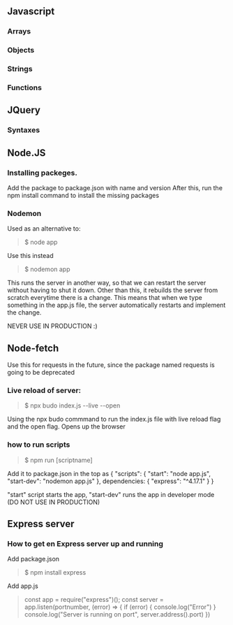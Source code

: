## Javascript

### Arrays


### Objects


### Strings


### Functions


## JQuery

### Syntaxes


## Node.JS

### Installing packeges.
Add the package to package.json with name and version
After this, run the npm install command to install the missing packages



### Nodemon
Used as an alternative to:
> $ node app

Use this instead
> $ nodemon app

This runs the server in another way, so that we can restart the server without having to shut it down.
Other than this, it rebuilds the server from scratch everytime there is a change.
This means that when we type something in the app.js file, the server automatically restarts and implement the change.

NEVER USE IN PRODUCTION :)

## Node-fetch
Use this for requests in the future, since the package named requests is going to be deprecated

### Live reload of server:

> $ npx budo index.js --live --open

Using the npx budo commmand to run the index.js file with live reload flag and the open flag.
Opens up the browser 

### how to run scripts
> $ npm run [scriptname]

Add it to package.json in the top as 
 {
    "scripts": {
        "start": "node app.js",
        "start-dev": "nodemon app.js"
    },
    dependencies: {
        "express": "^4.17.1"
    }
}

"start" script starts the app,
"start-dev" runs the app in developer mode (DO NOT USE IN PRODUCTION)


## Express server
### How to get en Express server up and running

Add package.json

> $ npm install express


Add app.js

> const app = require("express")();
> const server = app.listen(portnumber, (error) => {
    if (error) {
        console.log("Error")
    }
    console.log("Server is running on port", server.address().port)
})

